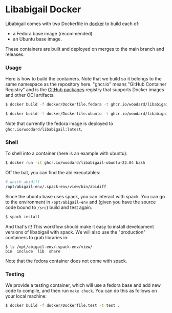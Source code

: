 # Libabigail Docker

Libabigail comes with two Dockerfile in [docker](docker) to build each of:

 - a Fedora base image (recommended)
 - an Ubuntu base image.

These containers are built and deployed on merges to the main branch and releases.

### Usage

Here is how to build the containers. Note that we build so it belongs to the same
namespace as the repository here. "ghcr.io" means "GitHub Container Registry" and
is the [GitHub packages](https://github.com/features/packages) registry that supports
 Docker images and other OCI artifacts.

```bash
$ docker build -f docker/Dockerfile.fedora -t ghcr.io/woodard/libabigail-fedora .
```
```bash
$ docker build -f docker/Dockerfile.ubuntu -t ghcr.io/woodard/libabigail-ubuntu-22.04 .
```

Note that currently the fedora image is deployed to `ghcr.io/woodard/libabigail:latest`.

### Shell

To shell into a container (here is an example with ubuntu):

```bash
$ docker run -it ghcr.io/woodard/libabigail-ubuntu-22.04 bash
```

Off the bat, you can find the abi executables:

```bash
# which abidiff
/opt/abigail-env/.spack-env/view/bin/abidiff
```

Since the ubuntu base uses spack, you can interact with spack.
You can go to the environment in `/opt/abigail-env` and (given you
have the source code bound to `/src`) build and test again.

```bash
$ spack install
```

And that's it! This workflow should make it easy to install development versions of libabigail with spack.
We will also use the "production" containers to grab libraries in:

```
$ ls /opt/abigail-env/.spack-env/view/
bin  include  lib  share
```

Note that the fedora container does not come with spack.

### Testing

We provide a testing container, which will use a fedora base and add new code to
compile, and then run `make check`. You can do this as follows on your local machine:

```bash
$ docker build -f docker/Dockerfile.test -t test .
```
